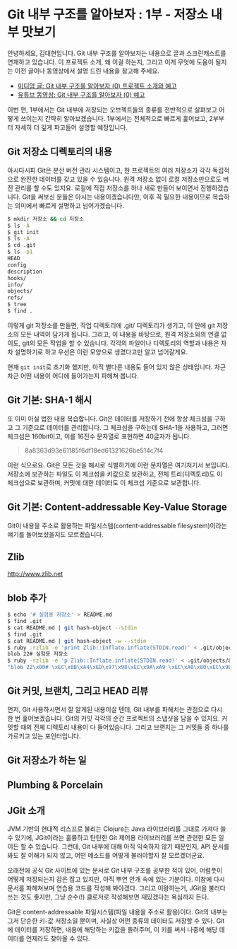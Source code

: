 # Git 내부 구조를 알아보자 : 1부 - 저장소 내부 맛보기

안녕하세요, 김대현입니다. Git 내부 구조를 알아보자는 내용으로 글과 스크린캐스트를 연재하고 있습니다. 이 프로젝트 소개, 왜 이걸 하는지, 그리고 이게 무엇에 도움이 될지는 이전 글이나 동영상에서 설명 드린 내용을 참고해 주세요.

* [미디엄 글: Git 내부 구조를 알아보자 (0) 프로젝트 소개와 예고](https://medium.com/happyprogrammer-in-jeju/git-내부-구조를-알아보자-0-프로젝트-소개와-예고-bf3a8549f439)
* [유튜브 동영상: Git 내부 구조를 알아보자 (0) 예고](https://youtu.be/DWnrsbxhuOY)

이번 편, 1부에서는 Git 내부에 저장되는 오브젝트들의 종류를 전반적으로 살펴보고 어떻게 쓰이는지 간략히 알아보겠습니다. 1부에서는 전체적으로 빠르게 훑어보고, 2부부터 자세히 더 깊게 파고들어 설명할 예정입니다.

## Git 저장소 디렉토리의 내용

아시다시피 Git은 분산 버전 관리 시스템이고, 한 프로젝트의 여러 저장소가 각각 독립적으로 완전한 데이터를 갖고 있을 수 있습니다. 원격 저장소 없이 로컬 저장소만으로도 버전 관리를 할 수도 있지요. 로컬에 직접 저장소를 하나 새로 만들어 보이면서 진행하겠습니다. Git을 써보신 분들은 아시는 내용이겠습니다만, 이후 꼭 필요한 내용이므로 복습하는 의미에서 빠르게 설명하고 넘어가겠습니다.

``` bash
$ mkdir 저장소 && cd 저장소
$ ls -A
$ git init
$ ls -A
$ cd .git
$ ls -p1
HEAD
config
description
hooks/
info/
objects/
refs/
$ tree
$ find .
```

이렇게 git 저장소를 만들면, 작업 디렉토리에 .git/ 디렉토리가 생기고, 이 안에 git 저장소의 모든 내역이 담기게 됩니다. 그리고, 이 내용을 바탕으로, 원격 저장소와의 연결 없이도, git의 모든 작업을 할 수 있습니다. 각각의 파일이나 디렉토리의 역할과 내용은 차차 설명하기로 하고 우선은 이런 모양으로 생겼다고만 알고 넘어갈게요.

현재 `git init`로 초기화 했지만, 아직 별다른 내용도 들어 있지 않은 상태입니다. 차근차근 어떤 내용이 어디에 들어가는지 파헤쳐 봅니다.

## Git 기본: SHA-1 해시

또 이미 아실 법한 내용 복습합니다. Git은 데이터를 저장하기 전에 항상 체크섬을 구하고 그 기준으로 데이터를 관리합니다. 그 체크섬을 구하는데 SHA-1을 사용하고, 그러면 체크섬은 160bit이고, 이를 16진수 문자열로 표현하면 40글자가 됩니다.

> 8a8363d93e61185f6df18ed61321626be514c7f4

이런 식으로요. Git은 모든 것을 해시로 식별하기에 이런 문자열은 여기저기서 보입니다. 저장소에 보관하는 파일도 이 체크섬을 키값으로 보관하고, 전체 트리(디렉토리)도 이 체크섬으로 보관하며, 커밋에 대한 데이터도 이 체크섬 기준으로 보관합니다.

## Git 기본: Content-addressable Key-Value Storage

Git이 내용을 주소로 활용하는 파일시스템(content-addressable filesystem)이라는 얘기를 들어보셨을지도 모르겠습니다.

## Zlib

http://www.zlib.net

## blob 추가

``` bash
$ echo '# 실험용 저장소' > README.md
$ find .git
$ cat README.md | git hash-object --stdin
$ find .git
$ cat README.md | git hash-object -w --stdin
$ ruby -rzlib -e 'print Zlib::Inflate.inflate(STDIN.read)' < .git/objects/8a/8363d93e61185f6df18ed61321626be514c7f4
blob 22# 실험용 저장소
$ ruby -rzlib -e 'p Zlib::Inflate.inflate(STDIN.read)' < .git/objects/8a/8363d93e61185f6df18ed61321626be514c7f4
"blob 22\x00# \xEC\x8B\xA4\xED\x97\x98\xEC\x9A\xA9 \xEC\xA0\x80\xEC\x9E\xA5\xEC\x86\x8C\n"
```

## Git 커밋, 브랜치, 그리고 HEAD 리뷰

먼저, Git 사용하시면서 잘 알게된 내용이실 텐데, Git 내부를 파헤치는 관점으로 다시 한 번 훑어보겠습니다. Git의 커밋 각각의 순간 프로젝트의 스냅샷을 담을 수 있지요. 커밋할 때의 전체 디렉토리 내용이 다 들어있습니다. 그리고 브랜치는 그 커밋들 중 하나를 가르키고 있는 포인터입니다.

## Git 저장소가 하는 일


## Plumbing & Porcelain


## JGit 소개

JVM 기반의 현대적 리스프로 불리는 Clojure는 Java 라이브러리를 그대로 가져다 쓸 수 있기에, JGit이라는 훌륭하고 탄탄한 Git 제어용 라이브러리를 쓰면 관련한 모든 일이든 할 수 있습니다. 그런데, Git 내부에 대해 아직 익숙하지 않기 때문인지, API 문서를 봐도 잘 이해가 되지 않고, 어떤 메소드를 어떻게 불러야할지 잘 모르겠더군요.

오래전에 공식 Git 사이트에 있는 문서로 Git 내부 구조를 공부한 적이 있어, 어렴풋이 어떻게 저장되는지 감은 잡고 있지만, 아직 뿌연 안개 속에 있는 기분이다. 이참에 다시 문서를 파헤쳐보며 연습용 코드를 작성해 봐야겠다. 그리고 이왕하는거, JGit을 불러다 쓰는 것도 좋지만, 그냥 순수(!) 클로저로 작성해보면 재밌겠다는 욕심까지 든다.

Git은 content-addressable 파일시스템(파일 내용을 주소로 활용)이다. Git의 내부는 그저 단순한 키-값 저장소일 뿐이며, 사실상 어떤 종류의 데이터도 저장할 수 있다. Git에 데이터를 저장하면, 내용에 해당하는 키값을 돌려주며, 이 키를 써서 나중에 해당 데이터를 언제라도 찾아올 수 있다.
